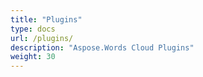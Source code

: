 ```yaml
---
title: "Plugins"
type: docs
url: /plugins/
description: "Aspose.Words Cloud Plugins"
weight: 30
---
```


